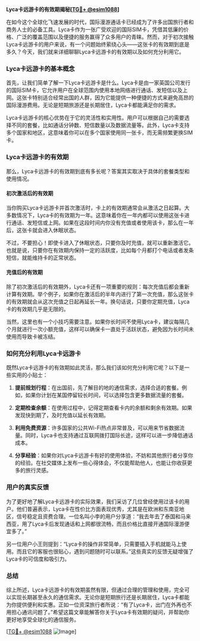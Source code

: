**Lyca卡远游卡的有效期揭秘[[TG💪+ @esim1088](https://t.me/s/esim1088)]**

在如今这个全球化飞速发展的时代，国际漫游通话卡已经成为了许多出国旅行者和商务人士的必备工具。Lyca卡作为一张广受欢迎的国际SIM卡，凭借其低廉的价格、广泛的覆盖范围以及便捷的服务赢得了众多用户的青睐。然而，对于初次接触Lyca卡远游卡的用户来说，有一个问题始终萦绕心头——这张卡的有效期到底是多久？今天，我们就来详细聊聊Lyca卡远游卡的有效期以及如何充分利用它。

### Lyca卡远游卡的基本概念

首先，让我们简单了解一下Lyca卡远游卡是什么。Lyca卡是由一家英国公司发行的国际SIM卡，它允许用户在全球范围内使用本地网络进行通话、发短信以及上网。这张卡特别适合经常出国的人群，因为它能提供一种便捷的方式来避免高昂的国际漫游费用。无论是短期旅游还是长期居住，Lyca卡都能满足你的需求。

Lyca卡远游卡的核心优势在于它的灵活性和实用性。用户可以根据自己的需要选择不同的套餐，比如通话分钟数、短信数量以及数据流量等。此外，Lyca卡支持多个国家和地区，这意味着你可以在多个国家使用同一张卡，而无需频繁更换SIM卡。

### Lyca卡远游卡的有效期

那么，Lyca卡远游卡的有效期到底有多长呢？答案其实取决于具体的套餐类型和使用情况。

#### 初次激活后的有效期

当你购买Lyca卡远游卡并首次激活时，卡上的有效期通常会从激活之日起算。大多数情况下，Lyca卡的有效期为一年。这意味着你在一年内都可以使用这张卡进行通话、发短信或上网。如果在这段时间内你没有充值或者使用该卡，那么在一年后，这张卡就会进入休眠状态。

不过，不要担心！即使卡进入了休眠状态，只要你及时充值，就可以重新激活它。也就是说，只要你在有效期内保持一定的活跃度，比如每个月都打个电话或者发条短信，就能维持卡的正常状态。

#### 充值后的有效期

除了初次激活后的有效期外，Lyca卡还有一项重要的规则：每次充值后都会重新计算有效期。举个例子，如果你在激活后的半年内进行了第一次充值，那么这张卡的有效期就会从这次充值之日起再延长一年。换句话说，只要你定期充值，Lyca卡的有效期几乎是无限的。

当然，这里也有一个小技巧需要注意。如果你长时间不使用Lyca卡，建议每隔几个月就进行一次小额充值，这样可以确保卡一直处于活跃状态，避免因为长时间未使用而导致卡被冻结。

### 如何充分利用Lyca卡远游卡

既然Lyca卡远游卡的有效期如此灵活，那么我们该如何充分利用它呢？以下是一些实用的小贴士：

1. **提前规划行程**：在出国前，先了解目的地的通信需求，选择合适的套餐。例如，如果你计划在某国停留较长时间，可以选择包含更多数据流量的套餐。
   
2. **定期检查余额**：在使用过程中，记得定期查看卡内的余额和剩余有效期。如果发现快到期了，及时充值以延长有效期。

3. **利用免费资源**：许多国家的公共Wi-Fi热点非常普及，可以用来节省数据流量。同时，Lyca卡也支持通过互联网拨打国际长途，这样可以进一步降低通话成本。

4. **分享经验**：如果你对Lyca卡远游卡有好的使用体验，不妨和其他旅行者分享你的经验。在社交媒体上发布一些心得体会，不仅能帮助他人，也能让你收获更多的旅行灵感。

### 用户的真实反馈

为了更好地了解Lyca卡远游卡的实际效果，我们采访了几位曾经使用过该卡的用户。他们普遍表示，Lyca卡在性价比方面表现优秀，尤其是在欧洲和东南亚地区，信号稳定且资费合理。一位名叫小李的用户分享道：“我去年去了泰国和马来西亚，用了Lyca卡后发现通话和上网都很流畅，而且价格比直接开通国际漫游便宜多了。”

另一位用户小王则提到：“Lyca卡的操作非常简单，只需要插入手机就能马上使用。而且它的客服也很贴心，遇到问题随时可以联系。”这些真实的反馈无疑增强了Lyca卡的可信度和吸引力。

### 总结

综上所述，Lyca卡远游卡的有效期虽然有限，但通过合理的管理和使用，完全可以实现长期甚至永久的通信需求。无论你是短期旅行还是长期居住，Lyca卡都能为你提供便利和实惠。正如一位资深旅行者所说：“有了Lyca卡，出门在外再也不用担心通讯问题了。”希望这篇文章能解答你关于Lyca卡有效期的疑问，并帮助你更好地享受全球化的通信服务。

[[TG💪+ @esim1088](https://t.me/s/esim1088) ![Image](https://i.postimg.cc/4NQfJmqS/Snipaste-2025-05-13-00-14-12.png)]
